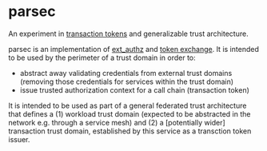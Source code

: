 # parsec

An experiment in [transaction tokens](https://datatracker.ietf.org/doc/draft-ietf-oauth-transaction-tokens/) and generalizable trust architecture.

parsec is an implementation of [ext_authz](https://pkg.go.dev/github.com/envoyproxy/go-control-plane/envoy/extensions/filters/http/ext_authz/v3) and [token exchange](https://datatracker.ietf.org/doc/rfc8693/). It is intended to be used by the perimeter of a trust domain in order to:

- abstract away validating credentials from external trust domains (removing those credentials for services within the trust domain)
- issue trusted authorization context for a call chain (transaction token)

It is intended to be used as part of a general federated trust architecture that defines a (1) workload trust domain (expected to be abstracted in the network e.g. through a service mesh) and (2) a [potentially wider] transaction trust domain, established by this service as a transction token issuer.